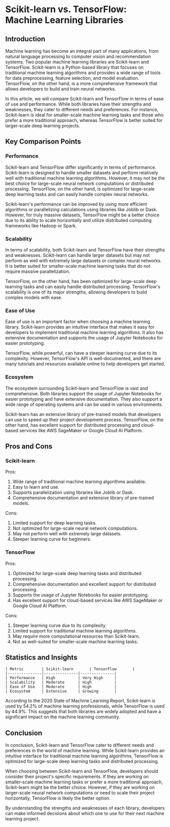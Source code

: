 # Scikit-learn vs. TensorFlow: Machine Learning Libraries
## Introduction
Machine learning has become an integral part of many applications, from natural language processing to computer vision and recommendation systems. Two popular machine learning libraries are Scikit-learn and TensorFlow. Scikit-learn is a Python-based library that focuses on traditional machine learning algorithms and provides a wide range of tools for data preprocessing, feature selection, and model evaluation. TensorFlow, on the other hand, is a more comprehensive framework that allows developers to build and train neural networks.

In this article, we will compare Scikit-learn and TensorFlow in terms of ease of use and performance. While both libraries have their strengths and weaknesses, they cater to different needs and preferences. For instance, Scikit-learn is ideal for smaller-scale machine learning tasks and those who prefer a more traditional approach, whereas TensorFlow is better suited for larger-scale deep learning projects.

## Key Comparison Points
### Performance
Scikit-learn and TensorFlow differ significantly in terms of performance. Scikit-learn is designed to handle smaller datasets and perform relatively well with traditional machine learning algorithms. However, it may not be the best choice for large-scale neural network computations or distributed processing. TensorFlow, on the other hand, is optimized for large-scale deep learning tasks and can easily handle complex neural networks.

Scikit-learn's performance can be improved by using more efficient algorithms or parallelizing calculations using libraries like Joblib or Dask. However, for truly massive datasets, TensorFlow might be a better choice due to its ability to scale horizontally and utilize distributed computing frameworks like Hadoop or Spark.

### Scalability
In terms of scalability, both Scikit-learn and TensorFlow have their strengths and weaknesses. Scikit-learn can handle larger datasets but may not perform as well with extremely large datasets or complex neural networks. It is better suited for smaller-scale machine learning tasks that do not require massive parallelization.

TensorFlow, on the other hand, has been optimized for large-scale deep learning tasks and can easily handle distributed processing. TensorFlow's scalability is one of its major strengths, allowing developers to build complex models with ease.

### Ease of Use
Ease of use is an important factor when choosing a machine learning library. Scikit-learn provides an intuitive interface that makes it easy for developers to implement traditional machine learning algorithms. It also has extensive documentation and supports the usage of Jupyter Notebooks for easier prototyping.

TensorFlow, while powerful, can have a steeper learning curve due to its complexity. However, TensorFlow's API is well-documented, and there are many tutorials and resources available online to help developers get started.

### Ecosystem
The ecosystem surrounding Scikit-learn and TensorFlow is vast and comprehensive. Both libraries support the usage of Jupyter Notebooks for easier prototyping and have extensive documentation. They also support a wide range of operating systems and can be used in various environments.

Scikit-learn has an extensive library of pre-trained models that developers can use to speed up their project development process. TensorFlow, on the other hand, has excellent support for distributed processing and cloud-based services like AWS SageMaker or Google Cloud AI Platform.

## Pros and Cons
### Scikit-learn
Pros:
1. Wide range of traditional machine learning algorithms available.
2. Easy to learn and use.
3. Supports parallelization using libraries like Joblib or Dask.
4. Comprehensive documentation and extensive library of pre-trained models.

Cons:
1. Limited support for deep learning tasks.
2. Not optimized for large-scale neural network computations.
3. May not perform well with extremely large datasets.
4. Steeper learning curve for beginners.

### TensorFlow
Pros:
1. Optimized for large-scale deep learning tasks and distributed processing.
2. Comprehensive documentation and excellent support for distributed processing.
3. Supports the usage of Jupyter Notebooks for easier prototyping.
4. Has excellent support for cloud-based services like AWS SageMaker or Google Cloud AI Platform.

Cons:
1. Steeper learning curve due to its complexity.
2. Limited support for traditional machine learning algorithms.
3. May require more computational resources than Scikit-learn.
4. Not as well-suited for smaller-scale machine learning tasks.

## Statistics and Insights
```
| Metric        | Scikit-learn       | TensorFlow       |
|---------------|---------------|---------------|
| Performance   | High          | Very High     |
| Scalability   | Moderate      | High          |
| Ease of Use   | Moderate      | High          |
| Ecosystem     | Extensive     | Growing       |
```

According to the 2020 State of Machine Learning Report, Scikit-learn is used by 54.2% of machine learning professionals, while TensorFlow is used by 44.9%. This suggests that both libraries are widely adopted and have a significant impact on the machine learning community.

## Conclusion
In conclusion, Scikit-learn and TensorFlow cater to different needs and preferences in the world of machine learning. While Scikit-learn provides an intuitive interface for traditional machine learning algorithms, TensorFlow is optimized for large-scale deep learning tasks and distributed processing.

When choosing between Scikit-learn and TensorFlow, developers should consider their project's specific requirements. If they are working on smaller-scale machine learning tasks or prefer a more traditional approach, Scikit-learn might be the better choice. However, if they are working on larger-scale neural network computations or need to scale their project horizontally, TensorFlow is likely the better option.

By understanding the strengths and weaknesses of each library, developers can make informed decisions about which one to use for their next machine learning project.